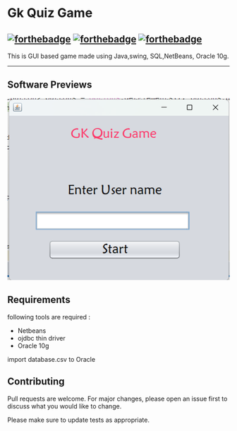# Gk Quiz Game

[![forthebadge](https://forthebadge.com/images/badges/made-with-java.svg)](https://forthebadge.com)
[![forthebadge](https://forthebadge.com/images/badges/built-by-developers.svg)](https://forthebadge.com)
[![forthebadge](https://forthebadge.com/images/badges/open-source.svg)](https://forthebadge.com)
----
This is GUI based game made using Java,swing, SQL,NetBeans, Oracle 10g. 


----

## Software Previews

<img src="images/1.png"> 

## Requirements
following tools are required :

* Netbeans
* ojdbc thin driver
* Oracle 10g

import database.csv to Oracle


## Contributing
Pull requests are welcome. For major changes, please open an issue first to discuss what you would like to change.

Please make sure to update tests as appropriate.
